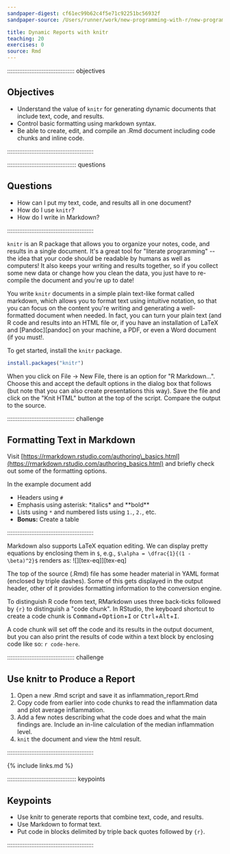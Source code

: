 ```yaml
---
sandpaper-digest: cf61ec99b62c4f5e71c92251bc56932f
sandpaper-source: /Users/runner/work/new-programming-with-r/new-programming-with-r/episodes/07-knitr-R.Rmd

title: Dynamic Reports with knitr
teaching: 20
exercises: 0
source: Rmd
---
```




::::::::::::::::::::::::::::::::::::::: objectives

## Objectives

- Understand the value of `knitr` for generating dynamic documents that include text, code, and results.
- Control basic formatting using markdown syntax.
- Be able to create, edit, and compile an .Rmd document including code chunks and inline code.

::::::::::::::::::::::::::::::::::::::::::::::::::

:::::::::::::::::::::::::::::::::::::::: questions

## Questions

- How can I put my text, code, and results all in one document?
- How do I use `knitr`?
- How do I write in Markdown?

::::::::::::::::::::::::::::::::::::::::::::::::::

`knitr` is an R package that allows you to organize your notes, code, and results in a single document. It's a great tool for "literate programming" -- the idea that your code should be readable by humans as well as computers! It also keeps your writing and results together, so if you collect some new data or change how you clean the data, you just have to re-compile the document and you're up to date!

You write `knitr` documents in a simple plain text-like format called markdown, which allows you to format text using intuitive notation, so that you can focus on the content you're writing and generating a well-formatted document when needed. In fact, you can turn your plain text (and R code and results into an HTML file or, if you have an installation of LaTeX and [Pandoc][pandoc] on your machine, a PDF, or even a Word document (if you must!.

To get started, install the `knitr` package.


```r
install.packages("knitr")
```

When you click on File -> New File, there is an option for "R Markdown...". Choose this and accept the default options in the dialog box that follows (but note that you can also create presentations this way). Save the file and click on the "Knit HTML" button at the top of the script. Compare the output to the source.

:::::::::::::::::::::::::::::::::::::::  challenge

## Formatting Text in Markdown

Visit [https://rmarkdown.rstudio.com/authoring\_basics.html](https://rmarkdown.rstudio.com/authoring_basics.html) and briefly check out some of the formatting options.

In the example document add

- Headers using `#`
- Emphasis using asterisk: \*italics\* and \*\*bold\*\*
- Lists using `*` and numbered lists using `1.`, `2.`, etc.
- **Bonus:** Create a table
  

::::::::::::::::::::::::::::::::::::::::::::::::::

Markdown also supports LaTeX equation editing.
We can display pretty equations by enclosing them in `$`,
e.g., `$\alpha = \dfrac{1}{(1 - \beta)^2}$` renders as:
![][tex-eq]][tex-eq]

The top of the source (.Rmd) file has some header material in YAML format (enclosed by triple dashes).
Some of this gets displayed in the output header, other of it provides formatting information to the conversion engine.

To distinguish R code from text, RMarkdown uses three back-ticks followed by `{r}` to distinguish a "code chunk".
In RStudio, the keyboard shortcut to create a code chunk is <kbd>Command</kbd>\+<kbd>Option</kbd>\+<kbd>I</kbd> or <kbd>Ctrl</kbd>\+<kbd>Alt</kbd>\+<kbd>I</kbd>.

A code chunk will set off the code and its results in the output document,
but you can also print the results of code within a text block by enclosing code like so: ```r code-here```.

:::::::::::::::::::::::::::::::::::::::  challenge

## Use knitr to Produce a Report

1. Open a new .Rmd script and save it as inflammation\_report.Rmd
2. Copy code from earlier into code chunks to read the inflammation data and plot average inflammation.
3. Add a few notes describing what the code does and what the main findings are. Include an in-line calculation of the median inflammation level.
4. `knit` the document and view the html result.
   

::::::::::::::::::::::::::::::::::::::::::::::::::

{% include links.md %}

:::::::::::::::::::::::::::::::::::::::: keypoints

## Keypoints

- Use knitr to generate reports that combine text, code, and results.
- Use Markdown to format text.
- Put code in blocks delimited by triple back quotes followed by `{r}`.

::::::::::::::::::::::::::::::::::::::::::::::::::


